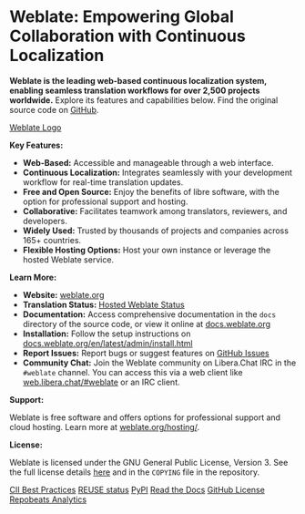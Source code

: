 # Weblate: Empowering Global Collaboration with Continuous Localization

**Weblate is the leading web-based continuous localization system, enabling seamless translation workflows for over 2,500 projects worldwide.**  Explore its features and capabilities below.  Find the original source code on [GitHub](https://github.com/WeblateOrg/weblate).

[Weblate Logo](https://s.weblate.org/cdn/Logo-Darktext-borders.png)

**Key Features:**

*   **Web-Based:** Accessible and manageable through a web interface.
*   **Continuous Localization:**  Integrates seamlessly with your development workflow for real-time translation updates.
*   **Free and Open Source:**  Enjoy the benefits of libre software, with the option for professional support and hosting.
*   **Collaborative:** Facilitates teamwork among translators, reviewers, and developers.
*   **Widely Used:**  Trusted by thousands of projects and companies across 165+ countries.
*   **Flexible Hosting Options:** Host your own instance or leverage the hosted Weblate service.

**Learn More:**

*   **Website:** [weblate.org](https://weblate.org/)
*   **Translation Status:** [Hosted Weblate Status](https://hosted.weblate.org/engage/weblate/)
*   **Documentation:** Access comprehensive documentation in the `docs` directory of the source code, or view it online at [docs.weblate.org](https://docs.weblate.org/)
*   **Installation:** Follow the setup instructions on [docs.weblate.org/en/latest/admin/install.html](https://docs.weblate.org/en/latest/admin/install.html)
*   **Report Issues:**  Report bugs or suggest features on [GitHub Issues](https://github.com/WeblateOrg/weblate/issues)
*   **Community Chat:** Join the Weblate community on Libera.Chat IRC in the `#weblate` channel.  You can access this via a web client like [web.libera.chat/#weblate](https://web.libera.chat/#weblate) or an IRC client.

**Support:**

Weblate is free software and offers options for professional support and cloud hosting.  Learn more at [weblate.org/hosting/](https://weblate.org/hosting/).

**License:**

Weblate is licensed under the GNU General Public License, Version 3.  See the full license details [here](https://www.gnu.org/licenses/gpl-3.0.html) and in the `COPYING` file in the repository.

[CII Best Practices](https://www.bestpractices.dev/en/projects/552/badge)
[REUSE status](https://api.reuse.software/info/github.com/WeblateOrg/weblate)
[PyPI](https://pypi.org/project/Weblate/)
[Read the Docs](https://readthedocs.org/projects/weblate/)
[GitHub License](https://github.com/WeblateOrg/weblate/blob/main/COPYING)
[Repobeats Analytics](https://repobeats.axiom.co/api/embed/e0cfcc1b19f13f78669d3a93ca26b59974faaa22.svg)